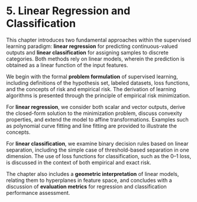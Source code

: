 # 5. Linear Regression and Classification

This chapter introduces two fundamental approaches within the supervised learning paradigm: **linear regression** for predicting continuous-valued outputs and **linear classification** for assigning samples to discrete categories. Both methods rely on linear models, wherein the prediction is obtained as a linear function of the input features.

We begin with the formal **problem formulation** of supervised learning, including definitions of the hypothesis set, labeled datasets, loss functions, and the concepts of risk and empirical risk. The derivation of learning algorithms is presented through the principle of empirical risk minimization.

For **linear regression**, we consider both scalar and vector outputs, derive the closed-form solution to the minimization problem, discuss convexity properties, and extend the model to affine transformations. Examples such as polynomial curve fitting and line fitting are provided to illustrate the concepts.

For **linear classification**, we examine binary decision rules based on linear separation, including the simple case of threshold-based separation in one dimension. The use of loss functions for classification, such as the 0–1 loss, is discussed in the context of both empirical and exact risk.

The chapter also includes a **geometric interpretation** of linear models, relating them to hyperplanes in feature space, and concludes with a discussion of **evaluation metrics** for regression and classification performance assessment.
